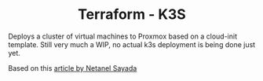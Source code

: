 <center><h1>Terraform - K3S</h1></center>

Deploys a cluster of virtual machines to Proxmox based on a cloud-init template.
Still very much a WIP, no actual k3s deployment is being done just yet.

Based on this [article by Netanel Sayada](https://medium.com/@ssnetanel/build-a-kubernetes-cluster-using-k3s-on-proxmox-via-ansible-and-terraform-c97c7974d4a5)

